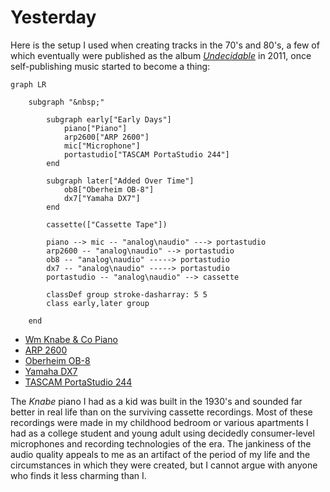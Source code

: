 # Yesterday

Here is the setup I used when creating tracks in the 70's and 80's, a
few of which eventually were published as the album
[_Undecidable_](./musicography.md#undecidable) in 2011,
once self-publishing music started to become a thing:

```mermaid
graph LR

    subgraph "&nbsp;"

        subgraph early["Early Days"]
            piano["Piano"]
            arp2600["ARP 2600"]
            mic["Microphone"]
            portastudio["TASCAM PortaStudio 244"]
        end

        subgraph later["Added Over Time"]
            ob8["Oberheim OB-8"]
            dx7["Yamaha DX7"]
        end

        cassette(["Cassette Tape"])

        piano --> mic -- "analog\naudio" ---> portastudio
        arp2600 -- "analog\naudio" --> portastudio
        ob8 -- "analog\naudio" -----> portastudio
        dx7 -- "analog\naudio" -----> portastudio
        portastudio -- "analog\naudio" --> cassette

        classDef group stroke-dasharray: 5 5
        class early,later group

    end
```

- [Wm Knabe & Co Piano](https://www.knabepianos.com)
- [ARP 2600](https://en.wikipedia.org/wiki/ARP_2600)
- [Oberheim OB-8](https://en.wikipedia.org/wiki/Oberheim_OB-8)
- [Yamaha DX7](https://en.wikipedia.org/wiki/Yamaha_DX7)
- [TASCAM PortaStudio 244](https://en.wikipedia.org/wiki/Portastudio)

The _Knabe_ piano I had as a kid was built in the 1930's and sounded far better
in real life than on the surviving cassette recordings. Most of these recordings
were made in my childhood bedroom or various apartments I had as a college
student and young adult using decidedly consumer-level microphones and recording
technologies of the era. The jankiness of the audio quality appeals to me as an
artifact of the period of my life and the circumstances in which they were
created, but I cannot argue with anyone who finds it less charming than I.
